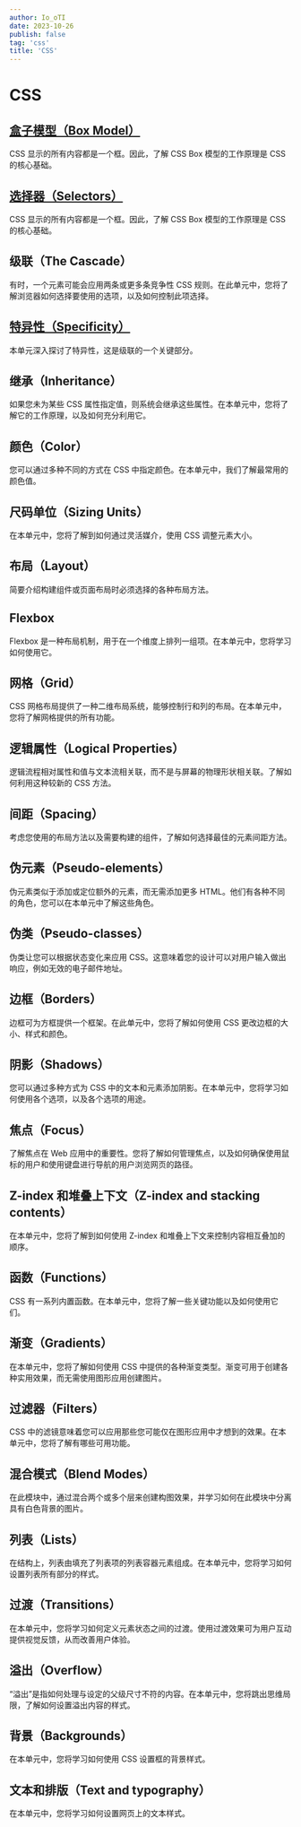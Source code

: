 ```yaml
---
author: Io_oTI
date: 2023-10-26
publish: false
tag: 'css'
title: 'CSS'
---
```


# CSS

## [盒子模型（Box Model）](box-model.md)

CSS 显示的所有内容都是一个框。因此，了解 CSS Box 模型的工作原理是 CSS 的核心基础。

## [选择器（Selectors）](selectors.md)

CSS 显示的所有内容都是一个框。因此，了解 CSS Box 模型的工作原理是 CSS 的核心基础。

## 级联（The Cascade）

有时，一个元素可能会应用两条或更多条竞争性 CSS 规则。在此单元中，您将了解浏览器如何选择要使用的选项，以及如何控制此项选择。

## [特异性（Specificity）](specificity.md)

本单元深入探讨了特异性，这是级联的一个关键部分。

## 继承（Inheritance）

如果您未为某些 CSS 属性指定值，则系统会继承这些属性。在本单元中，您将了解它的工作原理，以及如何充分利用它。

## 颜色（Color）

您可以通过多种不同的方式在 CSS 中指定颜色。在本单元中，我们了解最常用的颜色值。

## 尺码单位（Sizing Units）

在本单元中，您将了解到如何通过灵活媒介，使用 CSS 调整元素大小。

## 布局（Layout）

简要介绍构建组件或页面布局时必须选择的各种布局方法。

## Flexbox

Flexbox 是一种布局机制，用于在一个维度上排列一组项。在本单元中，您将学习如何使用它。

## 网格（Grid）

CSS 网格布局提供了一种二维布局系统，能够控制行和列的布局。在本单元中，您将了解网格提供的所有功能。

## 逻辑属性（Logical Properties）

逻辑流程相对属性和值与文本流相关联，而不是与屏幕的物理形状相关联。了解如何利用这种较新的 CSS 方法。

## 间距（Spacing）

考虑您使用的布局方法以及需要构建的组件，了解如何选择最佳的元素间距方法。

## 伪元素（Pseudo-elements）

伪元素类似于添加或定位额外的元素，而无需添加更多 HTML。他们有各种不同的角色，您可以在本单元中了解这些角色。

## 伪类（Pseudo-classes）

伪类让您可以根据状态变化来应用 CSS。这意味着您的设计可以对用户输入做出响应，例如无效的电子邮件地址。

## 边框（Borders）

边框可为方框提供一个框架。在此单元中，您将了解如何使用 CSS 更改边框的大小、样式和颜色。

## 阴影（Shadows）

您可以通过多种方式为 CSS 中的文本和元素添加阴影。在本单元中，您将学习如何使用各个选项，以及各个选项的用途。

## 焦点（Focus）

了解焦点在 Web 应用中的重要性。您将了解如何管理焦点，以及如何确保使用鼠标的用户和使用键盘进行导航的用户浏览网页的路径。

## Z-index 和堆叠上下文（Z-index and stacking contents）

在本单元中，您将了解到如何使用 Z-index 和堆叠上下文来控制内容相互叠加的顺序。

## 函数（Functions）

CSS 有一系列内置函数。在本单元中，您将了解一些关键功能以及如何使用它们。

## 渐变（Gradients）

在本单元中，您将了解如何使用 CSS 中提供的各种渐变类型。渐变可用于创建各种实用效果，而无需使用图形应用创建图片。

## 过滤器（Filters）

CSS 中的滤镜意味着您可以应用那些您可能仅在图形应用中才想到的效果。在本单元中，您将了解有哪些可用功能。

## 混合模式（Blend Modes）

在此模块中，通过混合两个或多个层来创建构图效果，并学习如何在此模块中分离具有白色背景的图片。

## 列表（Lists）

在结构上，列表由填充了列表项的列表容器元素组成。在本单元中，您将学习如何设置列表所有部分的样式。

## 过渡（Transitions）

在本单元中，您将学习如何定义元素状态之间的过渡。使用过渡效果可为用户互动提供视觉反馈，从而改善用户体验。

## 溢出（Overflow）

“溢出”是指如何处理与设定的父级尺寸不符的内容。在本单元中，您将跳出思维局限，了解如何设置溢出内容的样式。

## 背景（Backgrounds）

在本单元中，您将学习如何使用 CSS 设置框的背景样式。

## 文本和排版（Text and typography）

在本单元中，您将学习如何设置网页上的文本样式。
